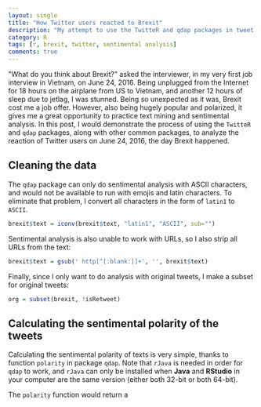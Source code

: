 ```yaml
---
layout: single
title: "How Twitter users reacted to Brexit"
description: "My attempt to use the TwitteR and qdap packages in tweet mining and sentimental analysis"
category: R
tags: [r, brexit, twitter, sentimental analysis]
comments: true
---
```


"What do you think about Brexit?" asked the interviewer, in my very first job interview in Vietnam, on June 24, 2016. Being unplugged from the Internet for 18 hours on the airplane from US to Vietnam, and another 12 hours of sleep due to jetlag, I was stunned. Being so unexpected as it was, Brexit cost me a job offer. However, also being hugely popular and polarized, it gives me a great opportunity to practice text mining and sentimental analysis. In this post, I would demonstrate the process of using the `TwitteR` and `qdap` packages, along with other common packages, to analyze the reaction of Twitter users on June 24, 2016, the day Brexit happened.


## Cleaning the data

The `qdap` package can only do sentimental analysis with ASCII characters, and would not be available to run with emojis and latin characters. To eliminate that problem, I convert all characters in the form of `latin1` to `ASCII`.

```r
brexit$text = iconv(brexit$text, "latin1", "ASCII", sub="")
```

Sentimental analysis is also unable to work with URLs, so I also strip all URLs from the text:

```r
brexit$text = gsub(' http[^[:blank:]]+', '', brexit$text)
```

Finally, since I only want to do analysis with original tweets, I make a subset for original tweets:

```r
org = subset(brexit, !isRetweet)
```

## Calculating the sentimental polarity of the tweets

Calculating the sentimental polarity of texts is very simple, thanks to function `polarity` in package `qdap`. Note that `rJava` is needed in order for `qdap` to work, and `rJava` can only be installed when **Java** and **RStudio** in your computer are the same version (either both 32-bit or both 64-bit).

The `polarity` function would return a 
